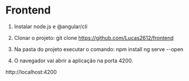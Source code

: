 # Frontend

1. Instalar node.js e @angular/cli

2. Clonar o projeto:
git clone https://github.com/Lucas2612/frontend

3. Na pasta do projeto executar o comando:
npm install
ng serve --open

4. O navegador vai abrir a aplicação na porta 4200.

http://localhost:4200
